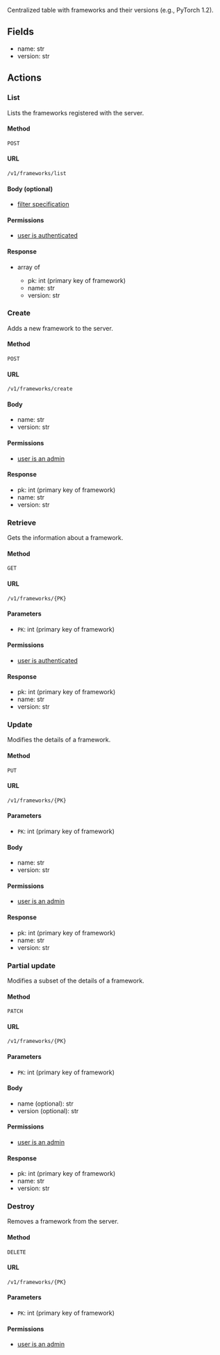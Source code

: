 Centralized table with frameworks and their versions (e.g., PyTorch 1.2).

## Fields

  * name: str
  * version: str

## Actions

### List

Lists the frameworks registered with the server.

#### Method

`POST`

#### URL

`/v1/frameworks/list`

#### Body (optional)

  * [filter specification](filtering.md)
  
#### Permissions

  * [user is authenticated](permissions.md#isauthenticated)
  
#### Response

  * array of

    * pk: int (primary key of framework)
    * name: str
    * version: str


### Create

Adds a new framework to the server.

#### Method

`POST`

#### URL

`/v1/frameworks/create`

#### Body

  * name: str
  * version: str

#### Permissions

  * [user is an admin](permissions.md#isadminuser)

#### Response

  * pk: int (primary key of framework)
  * name: str
  * version: str


### Retrieve

Gets the information about a framework.

#### Method

`GET`

#### URL

`/v1/frameworks/{PK}`

#### Parameters

  * `PK`: int (primary key of framework)
  
#### Permissions

  * [user is authenticated](permissions.md#isauthenticated)
  
#### Response

  * pk: int (primary key of framework)
  * name: str
  * version: str


### Update

Modifies the details of a framework.

#### Method

`PUT`

#### URL

`/v1/frameworks/{PK}`

#### Parameters

  * `PK`: int (primary key of framework)
  
#### Body
 
  * name: str
  * version: str

#### Permissions

  * [user is an admin](permissions.md#isadminuser)

#### Response

  * pk: int (primary key of framework)
  * name: str
  * version: str


### Partial update

Modifies a subset of the details of a framework.

#### Method

`PATCH`

#### URL

`/v1/frameworks/{PK}`

#### Parameters

  * `PK`: int (primary key of framework)

#### Body

  * name (optional): str
  * version (optional): str

#### Permissions

  * [user is an admin](permissions.md#isadminuser)

#### Response

  * pk: int (primary key of framework)
  * name: str
  * version: str


### Destroy

Removes a framework from the server.

#### Method

`DELETE`

#### URL

`/v1/frameworks/{PK}`

#### Parameters

  * `PK`: int (primary key of framework)

#### Permissions

  * [user is an admin](permissions.md#isadminuser)
